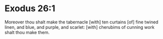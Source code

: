 # Exodus 26:1

Moreover thou shalt make the tabernacle [with] ten curtains [of] fine twined linen, and blue, and purple, and scarlet: [with] cherubims of cunning work shalt thou make them.